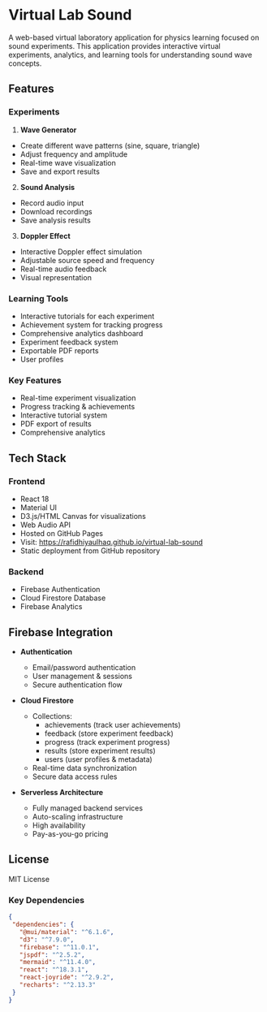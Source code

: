 # Virtual Lab Sound

A web-based virtual laboratory application for physics learning focused on sound experiments. This application provides interactive virtual experiments, analytics, and learning tools for understanding sound wave concepts.

## Features

### Experiments
1. **Wave Generator**
  - Create different wave patterns (sine, square, triangle)  
  - Adjust frequency and amplitude
  - Real-time wave visualization 
  - Save and export results

2. **Sound Analysis** 
  - Record audio input
  - Download recordings
  - Save analysis results 

3. **Doppler Effect**
  - Interactive Doppler effect simulation
  - Adjustable source speed and frequency
  - Real-time audio feedback
  - Visual representation

### Learning Tools
- Interactive tutorials for each experiment
- Achievement system for tracking progress  
- Comprehensive analytics dashboard
- Experiment feedback system
- Exportable PDF reports
- User profiles

### Key Features
- Real-time experiment visualization
- Progress tracking & achievements
- Interactive tutorial system
- PDF export of results
- Comprehensive analytics

## Tech Stack
### Frontend
- React 18
- Material UI 
- D3.js/HTML Canvas for visualizations
- Web Audio API
- Hosted on GitHub Pages  
- Visit: https://rafidhiyaulhaq.github.io/virtual-lab-sound
- Static deployment from GitHub repository

### Backend  
- Firebase Authentication
- Cloud Firestore Database
- Firebase Analytics

## Firebase Integration
- **Authentication**
  - Email/password authentication
  - User management & sessions
  - Secure authentication flow

- **Cloud Firestore**
  - Collections:
    - achievements (track user achievements)
    - feedback (store experiment feedback)
    - progress (track experiment progress)
    - results (store experiment results)
    - users (user profiles & metadata)
  - Real-time data synchronization
  - Secure data access rules

- **Serverless Architecture**
  - Fully managed backend services
  - Auto-scaling infrastructure
  - High availability
  - Pay-as-you-go pricing

## License
MIT License

### Key Dependencies
```json
{
 "dependencies": {
   "@mui/material": "^6.1.6",
   "d3": "^7.9.0", 
   "firebase": "^11.0.1",
   "jspdf": "^2.5.2",
   "mermaid": "^11.4.0",
   "react": "^18.3.1",
   "react-joyride": "^2.9.2",
   "recharts": "^2.13.3"
 }
}


